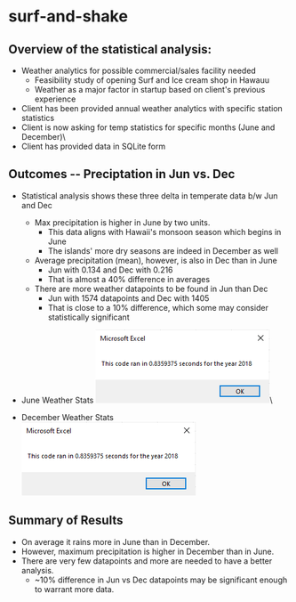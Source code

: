 # surf-and-shake

## Overview of the statistical analysis:

* Weather analytics for possible commercial/sales facility needed
    * Feasibility study of opening Surf and Ice cream shop in Hawauu
    * Weather as a major factor in startup based on client's previous experience
* Client has been provided annual weather analytics with specific station statistics
* Client is now asking for temp statistics for specific months (June and December)\
* Client has provided data in SQLite form

## Outcomes -- Preciptation in Jun vs. Dec
* Statistical analysis shows these three delta in temperate data b/w Jun and Dec
    * Max precipitation is higher in June by two units. 
        * This data aligns with Hawaii's monsoon season which begins in June
        * The islands' more dry seasons are indeed in December as well
    * Average precipitation (mean), however, is also in Dec than in June
        * Jun with 0.134 and Dec with 0.216
        * That is almost a 40% difference in averages
    * There are more weather datapoints to be found in Jun than Dec
        * Jun with 1574 datapoints and Dec with 1405
        * That is close to a 10% difference, which some may consider statistically significant

* June Weather Stats
![June_Weather_Stats](https://github.com/nabilram/dq-stocks-vba-analytics/blob/main/resources/Before_Refactor_2018.PNG)\

* December Weather Stats
![June_Weather_Stats](https://github.com/nabilram/dq-stocks-vba-analytics/blob/main/resources/Before_Refactor_2018.PNG)

        
## Summary of Results
* On average it rains more in June than in December.
* However, maximum precipitation is higher in December than in June.
* There are very few datapoints and more are needed to have a better analysis. 
    * ~10% difference in Jun vs Dec datapoints may be significant enough to warrant more data.